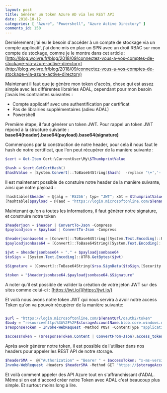 ```yaml
---
layout: post
title: Générer un token Azure AD via les REST API
date: 2018-10-12
categories: [ "Azure", "Powershell", "Azure Active Directory" ]
comments_id: 150 
---
```


Dernièrement j'ai eu le besoin d'accéder à un compte de stockage via un compte applicatif, j'ai donc mis en plac un SPN avec un droit RBAC sur mon compte de stockage, comme je le montre dans cet article : [http://blog.woivre.fr/blog/2018/09/connectez-vous-a-vos-comptes-de-stockage-via-azure-active-directory](http://blog.woivre.fr/blog/2018/09/connectez-vous-a-vos-comptes-de-stockage-via-azure-active-directory)

Maintenant il faut que je génère mon token d'accès, chose qui est assez simple avec les différentes librairies ADAL, cependant pour mon besoin j'avais les contraintes suivantes :

* Compte applicatif avec une authentification par certificat
* Pas de librairies supplémentaires (adieu ADAL)
* Powershell

Première étape, il faut générer un token JWT. Pour rappel un token JWT répond à la structure suivante : **base64(header).base64(payload).base64(signature)**

Commençons par la construction de notre header, pour cela il nous faut le hash de notre certificat, que l'on peut récupérer de la manière suivante :

```powershell
$cert = Get-Item Cert:\CurrentUser\My\$ThumbprintValue

$hash = $cert.GetCertHash()
$hashValue = [System.Convert]::ToBase64String($hash)  -replace '\+','-' -replace '/','_' -replace '='
```

Il est maintenant possible de constuire notre header de la manière suivante, ainsi que notre payload :

```powershell
[hashtable]$header = @{alg = 'RS256'; typ= "JWT"; x5t = $thumprintValue}
[hashtable]$payload = @{aud = "https://login.microsoftonline.com/$TenantUrl/oauth2/token"; iss = $applicationId; sub=$applicationId; jti = "22b3bb26-e046-42df-9c96-65dbd72c1c81"; exp = $exp; nbf= 1536160449}
```

Maintenant qu'on a toutes les informations, il faut générer notre signature, et construire notre token

```powershell
$headerjson = $header | ConvertTo-Json -Compress
$payloadjson = $payload | ConvertTo-Json -Compress

$headerjsonbase64 = [Convert]::ToBase64String([System.Text.Encoding]::UTF8.GetBytes($headerjson)) -replace '\+','-' -replace '/','_' -replace '='
$payloadjsonbase64 = [Convert]::ToBase64String([System.Text.Encoding]::UTF8.GetBytes($payloadjson)) -replace '\+','-' -replace '/','_' -replace '='

$jwt = $headerjsonbase64 + "." + $payloadjsonbase64
$toSign = [System.Text.Encoding]::UTF8.GetBytes($jwt)

$Signature = [Convert]::ToBase64String($rsa.SignData($toSign,[Security.Cryptography.HashAlgorithmName]::SHA256,[Security.Cryptography.RSASignaturePadding]::Pkcs1)) -replace '\+','-' -replace '/','_' -replace '='

$token = "$headerjsonbase64.$payloadjsonbase64.$Signature"
```

A noter qu'il est possible de valider la création de votre jeton JWT sur des sites comme celui-ci : [https://jwt.io/](https://jwt.io/)

Et voilà nous avons notre token JWT qui nous servira à avoir notre access Token qu'on va pouvoir récupérer de la manière suivante:

```powershell

$url = "https://login.microsoftonline.com/$TenantUrl/oauth2/token"
$body = "resource=https%3A%2F%2F$storageAccountName.blob.core.windows.net%2F&client_id=$applicationId&client_assertion_type=urn:ietf:params:oauth:client-assertion-type:jwt-bearer&client_assertion=$token&grant_type=client_credentials"
$responseToken = Invoke-WebRequest -Method POST -ContentType "application/x-www-form-urlencoded"  -Headers @{"accept"="application/json"} -Body $body $url -Verbose

$accessToken = ($responseToken.Content | ConvertFrom-Json).access_token
```

Après avoir générer notre token, il est possible de l'utiliser dans nos headers pour appeler les REST API de notre storage.

```powershell
$headerSMA =  @{"Authorization" = "Bearer " + $accessToken; "x-ms-version" = "2017-11-09"}
Invoke-WebRequest -Headers $headerSMA -Method GET "https://$storageAccountName.blob.core.windows.net/$containerName/$blobName"  -OutFile $outFile
```

Et voilà comment appeler des API Azure tout en s'affranchissant d'ADAL. Même si on est d'accord créer notre Token avec ADAL c'est beaucoup plus simple. Et surtout moins long à lire.
